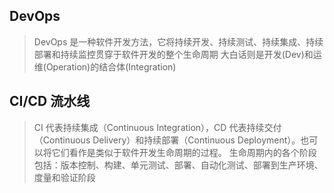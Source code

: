 
## DevOps
>DevOps 是一种软件开发方法，它将持续开发、持续测试、持续集成、持续部署和持续监控贯穿于软件开发的整个生命周期
>大白话则是开发(Dev)和运维(Operation)的结合体(Integration)

## CI/CD 流水线
>CI 代表持续集成（Continuous Integration），CD 代表持续交付（Continuous Delivery）和持续部署（Continuous Deployment）。也可以将它们看作是类似于软件开发生命周期的过程。
>生命周期内的各个阶段包括：版本控制、构建、单元测试、部署、自动化测试、部署到生产环境、度量和验证阶段